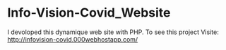 # Info-Vision-Covid_Website
I devoloped this dynamique web site with PHP. To see this project Visite: http://infovision-covid.000webhostapp.com/
